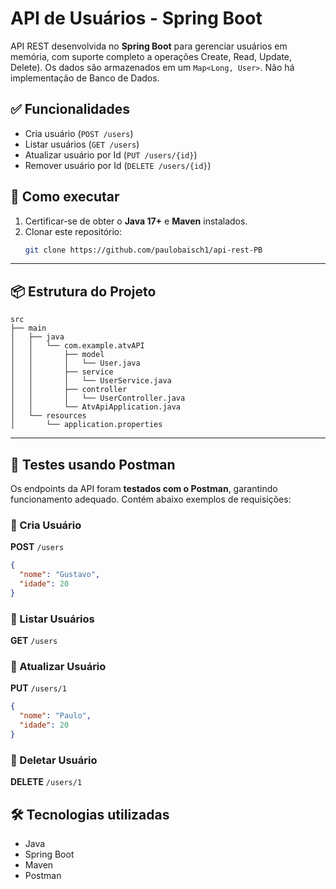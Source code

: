 # API de Usuários - Spring Boot

 API REST  desenvolvida no **Spring Boot** para gerenciar usuários em memória, com suporte completo a operações Create, Read, Update, Delete). Os dados são armazenados em um `Map<Long, User>`. Não há implementação de Banco de Dados.

## ✅ Funcionalidades

- Cria usuário (`POST /users`)
- Listar usuários (`GET /users`)
- Atualizar usuário por Id (`PUT /users/{id}`)
- Remover usuário por Id (`DELETE /users/{id}`)

## 🚀 Como executar

1. Certificar-se de obter o **Java 17+** e **Maven** instalados.
2. Clonar este repositório:
   ```bash
   git clone https://github.com/paulobaisch1/api-rest-PB
   ```

---

## 📦 Estrutura do Projeto

```
src
├── main
│   ├── java
│   │   └── com.example.atvAPI
│   │       ├── model
│   │       │   └── User.java
│   │       ├── service
│   │       │   └── UserService.java
│   │       ├── controller
│   │       │   └── UserController.java
│   │       └── AtvApiApplication.java
│   └── resources
│       └── application.properties
```

---

## 🧪 Testes usando Postman

Os endpoints da API foram **testados com o Postman**, garantindo funcionamento adequado. Contém abaixo exemplos de requisições:

### 🔹 Cria Usuário
**POST** `/users`  
```json
{
  "nome": "Gustavo",
  "idade": 20
}
```

### 🔹 Listar Usuários
**GET** `/users`

### 🔹 Atualizar Usuário
**PUT** `/users/1`  
```json
{
  "nome": "Paulo",
  "idade": 20
}
```

### 🔹 Deletar Usuário
**DELETE** `/users/1`

## 🛠 Tecnologias utilizadas

- Java
- Spring Boot
- Maven
- Postman 

